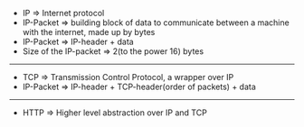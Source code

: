 - IP => Internet protocol
- IP-Packet => building block of data to communicate between a machine with the internet, made up by bytes
- IP-Packet => IP-header + data
- Size of the IP-packet => 2(to the power 16) bytes
--------------------------------------------------------------
- TCP => Transmission Control Protocol, a wrapper over IP
- IP-Packet => IP-header + TCP-header(order of packets) + data
---------------------------------------------------------------
- HTTP => Higher level abstraction over IP and TCP

